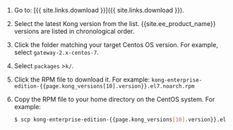 1. Go to: [{{ site.links.download }}]({{ site.links.download }}).
2. Select the latest Kong version from the list. {{site.ee_product_name}} versions are listed in chronological order.
3. Click the folder matching your target Centos OS version. For example, select `gateway-2.x-centos-7`.
4. Select `packages` >`k/`.
5. Click the RPM file to download it.
    For example: `kong-enterprise-edition-{{page.kong_versions[10].version}}.el7.noarch.rpm` 
6. Copy the RPM file to your home directory on the CentOS system.
For example:

    ```bash
    $ scp kong-enterprise-edition-{{page.kong_versions[10].version}}.el7.noarch.rpm <centos user>@<server>:~
    ```
    